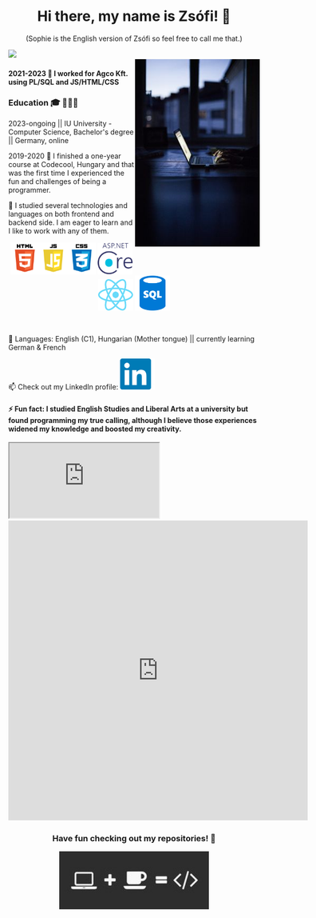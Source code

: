 
<h1 align="center"> Hi there, my name is Zsófi! 👋</h1>
<p align="center">(Sophie is the English version of Zsófi so feel free to call me that.)</p>
<img src="https://visitor-badge.laobi.icu/badge?page_id=SophieH07.SophieH07" />
<br/>
<img width="250" align="right" src="./images/code.jpg">
<div>
  <h4>2021-2023 🌱 I worked for Agco Kft. using PL/SQL and JS/HTML/CSS</h4>
<div/>
  <div>
    <h3>Education 🎓 👩🏻‍💻</h3>
    <p>2023-ongoing || IU University - Computer Science, Bachelor's degree || Germany, online</p>
    <p>2019-2020 🌱 I finished a one-year course at Codecool, Hungary and that was the first time I experienced the fun and challenges of being a programmer.</p>
    <p> 🌱 I studied several technologies and languages on both frontend and backend side. I am eager to learn and I like to work with any of them.</p>
    <p align="center">
    <img width="170" src="./images/languages/htmljscss.png">
    <img width="70" src="./images/languages/netcore.png">
    <img width="70" src="./images/languages/react.png">
    <img width="70" src="./images/languages/sql.png">
    </p>
  </div>
<br/>
<p>🌻 Languages: English (C1), Hungarian (Mother tongue) || currently learning German & French </p>
<p>📫 Check out my LinkedIn profile:  <a href="https://www.linkedin.com/in/zsofiaszaniszlo/"><img width='70' src="./images/linkedin.png"></a></p>
<h4>⚡ Fun fact: I studied English Studies and Liberal Arts at a university but found programming my true calling, although I believe those experiences widened my knowledge and boosted my creativity.</h4>
<iframe src="https://github-readme-stats.vercel.app/api/top-langs/?username=SophieH07"> </iframe>
<iframe width="600" height="600" src="https://ionicabizau.github.io/github-profile-languages/api.html?sophieh07" frameborder="0"></iframe>
<h3 align="center">Have fun checking out my repositories! 👋 </h3>
<p align="center">
  <img width="300" src="./images/coffee.jpg">
</p>
